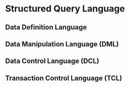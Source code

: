 # Structured Query Language


## Data Definition Language




## Data Manipulation Language (DML)




## Data Control Language (DCL)




## Transaction Control Language (TCL)
